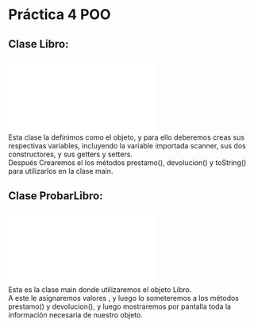 # Práctica 4  POO
## Clase Libro:
![Imagen 1](~/Libro/Libro.java) \
Esta clase la definimos como el objeto, y para ello deberemos creas sus respectivas variables, incluyendo la variable importada scanner, sus dos constructores, y sus getters y setters. \
Después Crearemos el los métodos prestamo(), devolucion() y toString() para utilizarlos en la clase main. 
## Clase ProbarLibro:
![Imagen 1](~/Programacion/P4-POO/T4-POO-Libro/Libro/ProbarLibro.java) \
Esta es la clase main donde utilizaremos el objeto Libro. \
A este le asignaremos valores , y luego lo someteremos a los métodos prestamo() y devolucion(), y luego mostraremos por pantalla toda la información necesaria de nuestro objeto.
